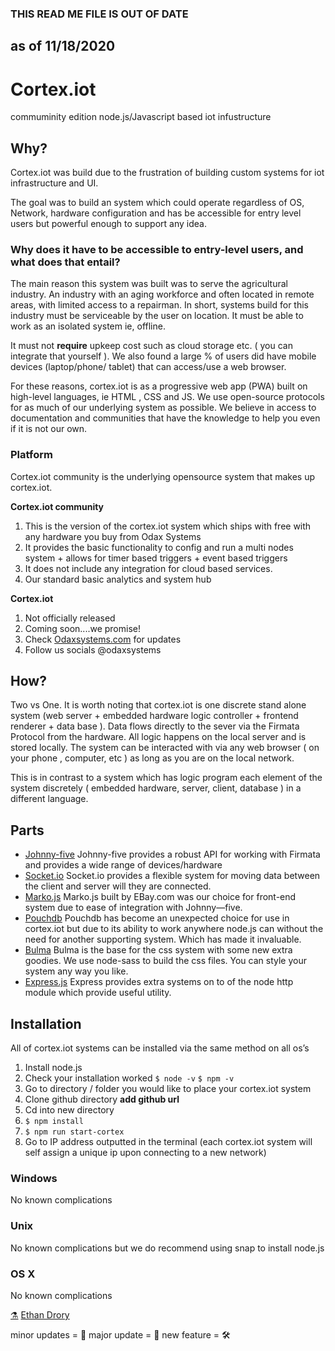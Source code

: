 ### THIS READ ME FILE IS OUT OF DATE
## as of 11/18/2020


# Cortex.iot
commuminity edition node.js/Javascript based iot infustructure

## Why?
Cortex.iot was build due to the frustration of building custom systems for iot infrastructure and UI.  

The goal was to build an system which could operate regardless of OS, Network, hardware configuration and has be accessible for entry level users but powerful enough to support any idea.

### Why does it have to be accessible to entry-level users, and what does that entail?
The main reason this system was built was to serve the agricultural industry.
An industry with an aging workforce and often located in remote areas, with limited access to a repairman. In short, systems build for this industry must be serviceable by the user on location. It must be able to work as an isolated system ie, offline.

It must not **require**  upkeep cost such as cloud storage etc. ( you can integrate that yourself ).  We also found a large % of users did have mobile devices (laptop/phone/ tablet) that can access/use a web browser.

For these reasons, cortex.iot is as a progressive web app (PWA) built on high-level languages, ie HTML , CSS and JS.  We use open-source protocols for as much of our underlying system as possible. We believe in access to documentation and communities that have the knowledge to help you even if it is not our own.

### Platform

Cortex.iot community is the underlying opensource system that makes up cortex.iot.


**Cortex.iot community**

1. This is the version of the cortex.iot system which ships with free with any hardware you buy from Odax Systems
2. It provides the basic functionality to config and run a multi nodes system + allows for timer based triggers + event based triggers
3. It does not include any integration for cloud based services.
4. Our standard basic analytics and system hub


**Cortex.iot**

1. Not officially released
2. Coming soon....we promise!
3. Check [Odaxsystems.com](odaxsystems.com) for updates
4. Follow us socials @odaxsystems


## How?
Two vs One.  It is worth noting that cortex.iot is one discrete stand alone system (web server + embedded hardware logic controller + frontend renderer + data base ).  Data flows directly to the sever via the Firmata Protocol from the hardware. All logic happens on the local server and is stored locally. The system can be interacted with via any web browser ( on your phone , computer, etc ) as long as you are on the local network.

This is in contrast to a system which has logic program each element of the system discretely ( embedded hardware, server, client, database ) in a different language.


## Parts
* [Johnny-five](johnny-five.io)
Johnny-five provides a robust API for working with Firmata and provides a wide range of devices/hardware
* [Socket.io](www.Socket.io)
Socket.io provides a flexible system for moving data between the client and server will they are connected.
* [Marko.js](www.markojs.com)
Marko.js built by EBay.com was our choice for front-end system due to ease of integration with Johnny—five.
* [Pouchdb](www.pouchdb.com)
Pouchdb has become an unexpected choice for use in cortex.iot but due to its ability to work anywhere node.js can without the need for another supporting system. Which has made it invaluable.
* [Bulma](bulma.io)
Bulma is the base for the css system with some new extra goodies. We use node-sass to build the css files. You can style your system any way you like.
* [Express.js](express.com)
Express provides extra systems on to of the node http module which provide useful utility.

## Installation
All of cortex.iot systems can be installed via the same method on all os’s

1.  Install node.js
2. Check your installation worked
`$ node -v`
`$ npm -v`
3. Go to directory / folder you would like to place your cortex.iot system
4. Clone github directory **add github url**
5. Cd into new directory
6. `$ npm install`
7. `$ npm run start-cortex`
8. Go to IP address outputted in the terminal
(each cortex.iot system will self assign a unique ip upon connecting to a new network)

### Windows
No known complications

### Unix
No known complications but we do recommend using snap to install node.js

### OS X
No known complications



[⚗️](odax-ethan) [Ethan Drory](www.drorydesign.com)

minor updates = 🔨
major update = 🔧
new feature = 🛠